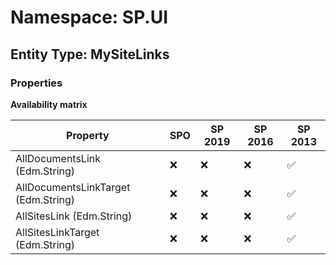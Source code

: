 # Namespace: SP.UI

## Entity Type: MySiteLinks

### Properties

**Availability matrix**

Property | SPO | SP 2019 | SP 2016 | SP 2013
----------|-----|---------|---------|--------
AllDocumentsLink (Edm.String) | ❌ | ❌ | ❌ | ✅
AllDocumentsLinkTarget (Edm.String) | ❌ | ❌ | ❌ | ✅
AllSitesLink (Edm.String) | ❌ | ❌ | ❌ | ✅
AllSitesLinkTarget (Edm.String) | ❌ | ❌ | ❌ | ✅

